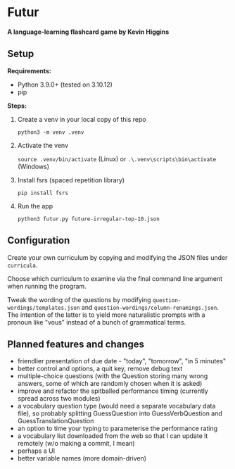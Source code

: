 # Futur

**A language-learning flashcard game by Kevin Higgins**

## Setup

**Requirements:**
- Python 3.9.0+ (tested on 3.10.12)
- pip

**Steps:**
1. Create a venv in your local copy of this repo

    `python3 -m venv .venv`
1. Activate the venv
    
    `source .venv/bin/activate` (Linux) or `.\.venv\scripts\bin\activate` (Windows)
1. Install fsrs (spaced repetition library)
    
    `pip install fsrs`
1. Run the app
    
    `python3 futur.py future-irregular-top-10.json`

## Configuration

Create your own curriculum by copying and modifying the JSON files under `curricula`.

Choose which curriculum to examine via the final command line argument when running the program.

Tweak the wording of the questions by modifying `question-wordings/templates.json` and
`question-wordings/column-renamings.json`. The intention of the latter is to yield more
naturalistic prompts with a pronoun like "vous" instead of a bunch of grammatical terms.

## Planned features and changes

- friendlier presentation of due date - "today", "tomorrow", "in 5 minutes"
- better control and options, a quit key, remove debug text
- multiple-choice questions (with the Question storing many wrong answers, some of which are randomly chosen when it is asked)
- improve and refactor the spitballed performance timing (currently spread across two modules) 
- a vocabulary question type (would need a separate vocabulary data file), so probably splitting GuessQuestion into GuessVerbQuestion and GuessTranslationQuestion
- an option to time your typing to parameterise the performance rating
- a vocabulary list downloaded from the web so that I can update it remotely (w/o making a commit, I mean)
- perhaps a UI
- better variable names (more domain-driven)